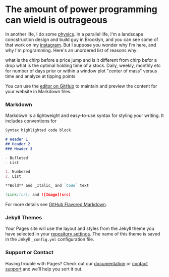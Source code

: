 # The amount of power programming can wield is outrageous

In another life, I do some [physics](https://scholar.google.com/citations?user=-RageY8AAAAJ&hl=en).  In a parallel life, I'm a landscape concstruction design and build guy in Brooklyn, and you can see some of that work on my [instagram](instagram.com/jsgardens).  But I suppose you wonder why I'm here, and why I'm programming.  Here's an unordered list of reasons why:

what is the chirp before a price jump and is it different from chirp befor a drop 
what is the optimal holding time of a stock. Daily, weekly, monthly etc for number of days prior or within a window
plot "center of mass" versus time and analyze at tipping points



You can use the [editor on GitHub](https://github.com/jeffsecor/drJ/edit/master/README.md) to maintain and preview the content for your website in Markdown files.

### Markdown

Markdown is a lightweight and easy-to-use syntax for styling your writing. It includes conventions for

```markdown
Syntax highlighted code block

# Header 1
## Header 2
### Header 3

- Bulleted
- List

1. Numbered
2. List

**Bold** and _Italic_ and `Code` text

[Link](url) and ![Image](src)
```

For more details see [GitHub Flavored Markdown](https://guides.github.com/features/mastering-markdown/).

### Jekyll Themes

Your Pages site will use the layout and styles from the Jekyll theme you have selected in your [repository settings](https://github.com/jeffsecor/drJ/settings). The name of this theme is saved in the Jekyll `_config.yml` configuration file.

### Support or Contact

Having trouble with Pages? Check out our [documentation](https://help.github.com/categories/github-pages-basics/) or [contact support](https://github.com/contact) and we’ll help you sort it out.
